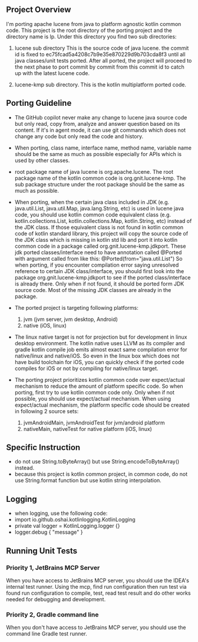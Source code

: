 ## Project Overview
I'm porting apache lucene from java to platform agnostic kotlin common code.
This project is the root directory of the porting project and the directory name is lp.
Under this directory you find two sub directories:

1. lucene sub directory
    This is the source code of java lucene. the commit id is fixed to ec75fcad5a4208c7b9e35e870229d9b703cda8f3 until all java classes/unit tests ported. After all ported, the project will proceed to the next phase to port commit by commit from this commit id to catch up with the latest lucene code.

2. lucene-kmp sub directory.
    This is the kotlin multiplatform ported code. 

## Porting Guideline

- The GitHub copilot never make any change to lucene java source code but only read, copy from, analyze and answer question based on its content. If it's in agent mode, it can use git commands which does not change any code but only read the code and history.

- When porting, class name, interface name, method name, variable name should be the same as much as possible especially for APIs which is used by other classes.

- root package name of java lucene is org.apache.lucene. The root package name of the kotlin common code is org.gnit.lucene-kmp. The sub package structure under the root package should be the same as much as possible.

- When porting, when the certain java class included in JDK (e.g. java.util.List, java.util.Map, java.lang.String, etc) is used in lucene java code, you should use kotlin common code equivalent class (e.g. kotlin.collections.List, kotlin.collections.Map, kotlin.String, etc) instead of the JDK class. If those equivalent class is not found in kotlin common code of kotlin standard library, this project will copy the source code of the JDK class which is missing in kotlin std lib and port it into kotlin common code in a package called org.gnit.lucene-kmp.jdkport. These jdk ported classes/interface need to have annotation called @Ported with argument called from like this: @Ported(from="java.util.List") So when porting, if you encounter compilation error saying unresolved reference to certain JDK class/interface, you should first look into the package org.gnit.lucene-kmp.jdkport to see if the ported class/interface is already there. Only when if not found, it should be ported form JDK source code. Most of the missing JDK classes are already in the package.

- The ported project is targeting following platforms:
    1. jvm (jvm server, jvm desktop, Android)
    2. native (iOS, linux)

- The linux native target is not for projection but for development in linux desktop environment. The kotlin native uses LLVM as its compiler and gradle kotlin compile job emits almost exact same compilation error for native/linux and native/iOS. So even in the linux box which does not have build toolchain for iOS, you can quickly check if the ported code compiles for iOS or not by compiling for native/linux target.

- The porting project prioritizes kotlin common code over expect/actual mechanism to reduce the amount of platform specific code. So when porting, first try to use kotlin common code only. Only when if not possible, you should use expect/actual mechanism. When using expect/actual mechanism, the platform specific code should be created in following 2 source sets: 
    1. jvmAndroidMain, jvmAndroidTest for jvm/android platform
    2. nativeMain, nativeTest for native platform (iOS, linux)

## Specific Instruction
* do not use String.toByteArray() but use String.encodeToByteArray() instead.
* because this project is kotlin common project, in common code, do not use String.format function but use kotlin string interpolation.

## Logging
* when logging, use the following code:
* import io.github.oshai.kotlinlogging.KotlinLogging
* private val logger = KotlinLogging.logger {}
* logger.debug { "message" }

## Running Unit Tests

### Priority 1, JetBrains MCP Server
When you have access to JetBrains MCP server, you should use the IDEA's internal test runner. Using the mcp, find run configuration then run test via found run configuration to compile, test, read test result and do other works needed for debugging and development.

### Priority 2, Gradle command line
When you don't have access to JetBrains MCP server, you should use the command line Gradle test runner.
